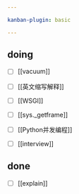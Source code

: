 ```yaml
---

kanban-plugin: basic

---
```


## doing

- [ ] [[vacuum]] 
- [ ] [[英文缩写解释]]
- [ ] [[WSGI]]
- [ ] [[sys._getframe]]
- [ ] [[Python并发编程]] 
- [ ] [[interview]]


## done

- [ ] [[explain]]


